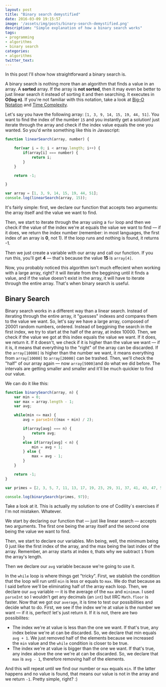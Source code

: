 ```yaml
---
layout: post
title: "Binary search demystified"
date: 2016-03-09 19:15:57
image: '/assets/img/posts/binary-search-demystified.png'
description: "Simple explanation of how a binary search works"
tags:
- programming
- algorithms
- binary search
categories:
- algorithms
twitter_text:
---
```


In this post I'll show how straightforward a binary search is.  

A binary search is nothing more than an algorithm that finds a value in an array. A **sorted** array. If the array is **not sorted**, then it may even be better to just linear search it instead of sorting it and then searching. It executes in **O(log n)**. If you're not familiar with this notation, take a look at [Big-O Notation](https://en.wikipedia.org/wiki/Big_O_notation) and [Time Complexity](https://en.wikipedia.org/wiki/Time_complexity).    

Let's say you have the following array: `[1, 3, 9, 14, 15, 19, 44, 51]`. You want to find the index of the number `15` and you instantly get a solution! just iterate through the array and check if the index value equals the one you wanted. So you'd write something like this in Javascript:  

```javascript
function linearSearch(array, number) {

	for(var i = 0; i < array.length; i++) {
		if(array[i] === number) {
			return i;
		}
	}

	return -1;

}

var array = [1, 3, 9, 14, 15, 19, 44, 51];
console.log(linearSearch(array, 15));
```  

It's fairly simple: first, we declare our function that accepts two arguments: the array itself and the value we want to find.  

Then, we start to iterate through the array using a `for` loop and then we check if the value of the index we're at equals the value we want to find — if it does, we return the index number (remember: in most languages, the first index of an array is **0**, not 1). If the loop runs and nothing is found, it returns -1.  

Then we just create a variable with our array and call our function. If you run this, you'll get **4** — that's because the value **15** is `array[4]`.   

Now, you probably noticed this algorithm isn't much effecient when working with a large array, right? it will iterate from the beggining until it finds a value, and if the value doesn't exist in the array, it will have to iterate through the entire array.  That's when binary search is useful.  

## Binary Search  

Binary search works in a different way than a linear search. Instead of iterating through the entire array, it "guesses" indexes and compares them to the value we want. So, let's say we have a large array, composed of 20001 random numbers, ordered. Instead of beggining the search in the first index, we try to start at the half of the array, at index 10000. Then, we check if the value we got at this index equals the value we want. If it does, we return it. If it doesn't, we check if it is higher than the value we want — if it is, it means that everything to the "right" of the array can be discarded. If the `array[10000]` is higher than the number we want, it means everything from `array[10000]` to `array[20000]` can be trashed. Then, we'll check the "half" of our array again — now `array[5000]`and do what we did before. The intervals are getting smaller and smaller and it'll be much quickier to find our value.  

We can do it like this:  

```javascript
function binarySearch(array, n) {
	var min = 0;
	var max = array.length - 1;
	var avg;

	while(min <= max) {
		avg = parseInt((max + min) / 2);

		if(array[avg] === n) {
			return avg;
		}
		else if(array[avg] < n) {
			min = avg + 1;
		} else {
			max = avg - 1;
		}
	}

	return -1;
}

var primes = [2, 3, 5, 7, 11, 13, 17, 19, 23, 29, 31, 37, 41, 43, 47, 53, 59, 61, 67, 71, 73, 79, 83, 89, 97];

console.log(binarySearch(primes, 97));
```

Take a look at it. This is actually my solution to one of Codility`s exercises if I'm not mistaken. Whatever.  

We start by declaring our function that — just like linear search — accepts two arguments. The first one being the array itself and the second one being the value we want to find.  

Then, we start to declare our variables. Min being, well, the minimum being 0 just like the first index of the array, and the max being the last index of the array. Remember, an array starts at index `0`, thats why we subtract `1` from the array's length.  

Then we declare our `avg` variable because we're going to use it.  

In the `while` loop is where things get "tricky". First, we stablish the condition that the loop will run until `min` is less or equals to `max`. We do that because as I said before we'll be eliminating half of the array each loop.  Then, we declare our `avg` variable — it is the average of the `max` and `minimum`. I used `parseInt` so I wouldn't get any decimals (an `int`) but IIRC `Math.floor` is faster. Now that we got our `average`, it is time to test our possibilities and decide what to do. First, we see if the index we're at value is the number we want — if it is, perfect! let's just return it. If it is not, there are two possibilites:  

* The index we're at value is less than the one we want. If that's true, any index below we're at can be discarded. So, we declare that min equals `avg + 1`. We just removed half of the elements because we increased the `min` value and the `while` condition is closer to be true. 
* The index we're at value is bigger than the one we want. If that's true, any index above the one we're at can be discarded. So, we declare that `max` is `avg - 1`, therefore removing half of the elements.   


And this will repeat until we find our number or `max` equals `min`. If the latter happens and no value is found, that means our value is not in the array and we return `-1`. Pretty simple, right? :)

